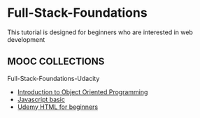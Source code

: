 # Full-Stack-Foundations
This tutorial is designed for beginners who are interested in web development
## MOOC COLLECTIONS
Full-Stack-Foundations-Udacity
* [Introduction to Object Oriented Programming](https://classroom.udacity.com/courses/ud036/lessons/993460168/concepts/10157285980923)
* [Javascript basic](https://www.codecademy.com/learn/javascript) 
* [Udemy HTML for beginners](https://www.udemy.com/hmtl5-training/)
